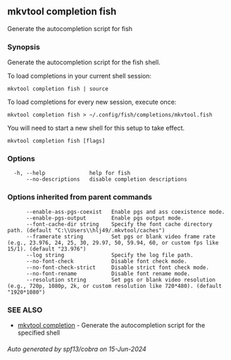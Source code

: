 ## mkvtool completion fish

Generate the autocompletion script for fish

### Synopsis

Generate the autocompletion script for the fish shell.

To load completions in your current shell session:

	mkvtool completion fish | source

To load completions for every new session, execute once:

	mkvtool completion fish > ~/.config/fish/completions/mkvtool.fish

You will need to start a new shell for this setup to take effect.


```
mkvtool completion fish [flags]
```

### Options

```
  -h, --help              help for fish
      --no-descriptions   disable completion descriptions
```

### Options inherited from parent commands

```
      --enable-ass-pgs-coexist   Enable pgs and ass coexistence mode.
      --enable-pgs-output        Enable pgs output mode.
      --font-cache-dir string    Specify the font cache directory path. (default "C:\\Users\\hlj49/.mkvtool/caches")
      --framerate string         Set pgs or blank video frame rate (e.g., 23.976, 24, 25, 30, 29.97, 50, 59.94, 60, or custom fps like 15/1). (default "23.976")
      --log string               Specify the log file path.
      --no-font-check            Disable font check mode.
      --no-font-check-strict     Disable strict font check mode.
      --no-font-rename           Disable font rename mode.
      --resolution string        Set pgs or blank video resolution (e.g., 720p, 1080p, 2k, or custom resolution like 720*480). (default "1920*1080")
```

### SEE ALSO

* [mkvtool completion](mkvtool_completion.md)	 - Generate the autocompletion script for the specified shell

###### Auto generated by spf13/cobra on 15-Jun-2024
